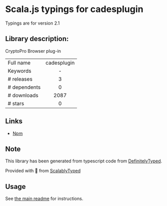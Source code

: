 
# Scala.js typings for cadesplugin

Typings are for version 2.1

## Library description:
CryptoPro Browser plug-in

|                    |                 |
| ------------------ | :-------------: |
| Full name          | cadesplugin |
| Keywords           | - |
| # releases         | 3 |
| # dependents       | 0 |
| # downloads        | 2087 |
| # stars            | 0 |

## Links
- [Npm](https://www.npmjs.com/package/cadesplugin)
    


## Note
This library has been generated from typescript code from [DefinitelyTyped](https://definitelytyped.org).

Provided with :purple_heart: from [ScalablyTyped](https://github.com/oyvindberg/ScalablyTyped)

## Usage
See [the main readme](../../readme.md) for instructions.


